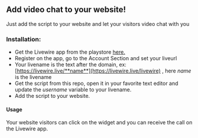 ## Add video chat to your website!

Just add the script to your website and let your visitors video chat with you





### Installation:

- Get the Livewire app from the playstore [here.](https://play.google.com/store/apps/details?id=com.everycrave.livewire)
- Register on the app, go to the Account Section and set your liveurl
- Your livename is the text after the domain, ex: [https://livewire.live/**name**](https://livewire.live/livewire) , here *name* is the livename
- Get the script from this repo, open it in your favorite text editor and update the *username* variable to your livename.
- Add the script to your website.


#### Usage

Your website visitors can click on the widget and you can receive the call on the Livewire app. 
